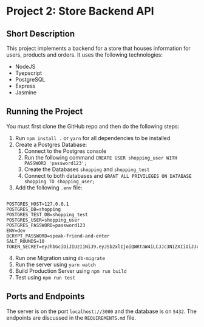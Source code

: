# Project 2: Store Backend API

## Short Description
This project implements a backend for a store that houses information for users, products and orders. It uses the following technologies:
- NodeJS
- Tyepscript
- PostgreSQL
- Express
- Jasmine

## Running the Project
You must first clone the GitHub repo and then do the following steps:
1. Run `npm install .` or `yarn` for all dependencies to be installed
2. Create a Postgres Database:
    1. Connect to the Postgres console
    2. Run the following command `CREATE USER shopping_user WITH PASSWORD 'password123';`
    3. Create the Databases `shopping` and `shopping_test`
    4. Connect to both databases and `GRANT ALL PRIVILEGES ON DATABASE shopping TO shopping_user;` 
3. Add the following `.env` file:
<pre><code>
POSTGRES_HOST=127.0.0.1
POSTGRES_DB=shopping
POSTGRES_TEST_DB=shopping_test
POSTGRES_USER=shopping_user
POSTGRES_PASSWORD=password123
ENV=dev
BCRYPT_PASSWORD=speak-friend-and-enter
SALT_ROUNDS=10
TOKEN_SECRET=eyJhbGciOiJIUzI1NiJ9.eyJSb2xlIjoiQWRtaW4iLCJJc3N1ZXIiOiJJc3N1ZXIiLCJVc2VybmFtZSI6IkphdmFJblVzZSIsImV4cCI6MTY3Mjg0NzYxNywiaWF0IjoxNjcyODQ3NjE3fQ.5fR4ht_kHQdC_kaUfe7YZTgm72xaaWqlrBNlZJz_HSo
</code></pre>


4. Run one Migration using `db-migrate`
5. Run the server using `yarn watch`
6. Build Production Server using `npm run build`
7. Test using `npm run test`

## Ports and Endpoints
The server is on the port `localhost://3000` and the database is on `5432`. The endpoints are discussed in the `REQUIREMENTS.md` file.